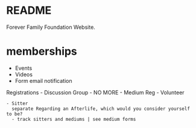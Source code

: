 # README

Forever Family Foundation Website.

# memberships

- Events
- Videos
- Form email notification

Registrations - Discussion Group - NO MORE - Medium Reg - Volunteer

    - Sitter
      separate Regarding an Afterlife, which would you consider yourself to be?
      - track sitters and mediums | see medium forms
